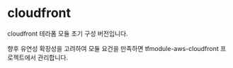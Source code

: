 # cloudfront

cloudfront 테라폼 모듈 초기 구성 버전입니다.

향후 유연성 확장성을 고려하여 모듈 요건을 만족하면 tfmodule-aws-cloudfront 프로젝트에서 관리합니다.